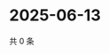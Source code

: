 # 2025-06-13

共 0 条

<!-- BEGIN ZHIHUQUESTIONS -->
<!-- 最后更新时间 Fri Jun 13 2025 16:15:55 GMT+0800 (China Standard Time) -->

<!-- END ZHIHUQUESTIONS -->

